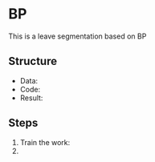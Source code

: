 # BP
This is a leave segmentation based on BP
## Structure
- Data:
- Code:
- Result:
## Steps
1. Train the work:
2. 
